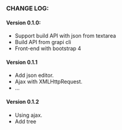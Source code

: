 


### CHANGE LOG:

#### Version 0.1.0:

- Support build API with json from textarea
- Build API from grapi cli
- Front-end with bootstrap 4

#### Version 0.1.1

- Add json editor.
- Ajax with XMLHttpRequest.
- ...

#### Version 0.1.2

- Using ajax.
- Add tree
